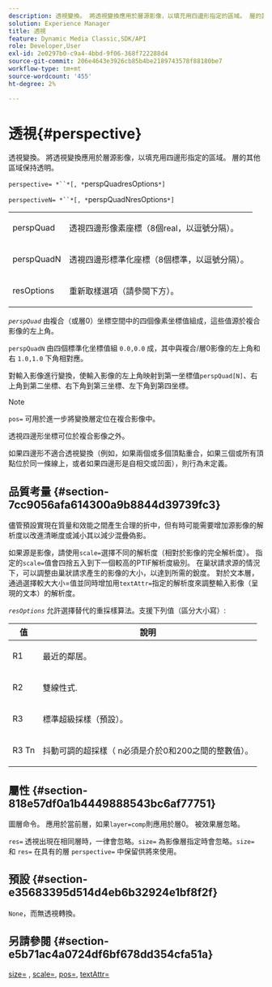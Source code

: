 ```yaml
---
description: 透視變換。 將透視變換應用於層源影像，以填充用四邊形指定的區域。 層的其他區域保持透明。
solution: Experience Manager
title: 透視
feature: Dynamic Media Classic,SDK/API
role: Developer,User
exl-id: 2e0297b0-c9a4-4bbd-9f06-368f722288d4
source-git-commit: 206e4643e3926cb85b4be2189743578f88180be7
workflow-type: tm+mt
source-wordcount: '455'
ht-degree: 2%

---
```


# 透視{#perspective}

透視變換。 將透視變換應用於層源影像，以填充用四邊形指定的區域。 層的其他區域保持透明。

`perspective= *``*[, *`perspQuadresOptions`*]`

`perspectiveN= *``*[, *`perspQuadNresOptions`*]`

<table id="simpletable_4BD38BBF53964F7D97B9E58914C97B3F"> 
 <tr class="strow"> 
  <td class="stentry"> <p><span class="varname"> perspQuad</span> </p></td> 
  <td class="stentry"> <p>透視四邊形像素座標（8個real，以逗號分隔）。 </p></td> 
 </tr> 
 <tr class="strow"> 
  <td class="stentry"> <p><span class="varname"> perspQuadN</span> </p></td> 
  <td class="stentry"> <p>透視四邊形標準化座標（8個標準，以逗號分隔）。 </p></td> 
 </tr> 
 <tr class="strow"> 
  <td class="stentry"> <p><span class="varname"> resOptions</span> </p></td> 
  <td class="stentry"> <p>重新取樣選項（請參閱下方）。 </p></td> 
 </tr> 
</table>

*`perspQuad`* 由複合（或層0）坐標空間中的四個像素坐標值組成，這些值源於複合影像的左上角。

`perspQuadN` 由四個標準化坐標值組 `0.0,0.0` 成，其中與複合/層0影像的左上角和右 `1.0,1.0` 下角相對應。

對輸入影像進行變換，使輸入影像的左上角映射到第一坐標值`perspQuad[N]`、右上角到第二坐標、右下角到第三坐標、左下角到第四坐標。

>[!NOTE]
>
>`pos=` 可用於進一步將變換層定位在複合影像中。

透視四邊形坐標可位於複合影像之外。

如果四邊形不適合透視變換（例如，如果兩個或多個頂點重合，如果三個或所有頂點位於同一條線上，或者如果四邊形是自相交或凹面），則行為未定義。

## 品質考量 {#section-7cc9056afa614300a9b8844d39739fc3}

儘管預設實現在質量和效能之間產生合理的折中，但有時可能需要增加源影像的解析度以改進清晰度或減小其以減少混疊偽影。

如果源是影像，請使用`scale=`選擇不同的解析度（相對於影像的完全解析度）。 指定的`scale=`值會四捨五入到下一個較高的PTIF解析度級別。 在巢狀請求源的情況下，可以調整由巢狀請求產生的影像的大小，以達到所需的銳度。 對於文本層，通過選擇較大大小=值並同時增加用`textAttr=`指定的解析度來調整輸入影像（呈現的文本）的解析度。

*`resOptions`* 允許選擇替代的重採樣算法。支援下列值（區分大小寫）:

<table id="table_0F20007986324E228096888ED37219C0"> 
 <thead> 
  <tr> 
   <th class="entry"> <b> 值</b> </th> 
   <th class="entry"> <b> 說明</b> </th> 
  </tr> 
 </thead>
 <tbody> 
  <tr> 
   <td> <p> <span class="codeph"> R1</span> </p> </td> 
   <td> <p> 最近的鄰居。 </p> </td> 
  </tr> 
  <tr> 
   <td> <p> <span class="codeph"> R2</span> </p> </td> 
   <td> <p> 雙線性式. </p> </td> 
  </tr> 
  <tr> 
   <td> <p> <span class="codeph"> R3</span> </p> </td> 
   <td> <p> 標準超級採樣（預設）。 </p> </td> 
  </tr> 
  <tr> 
   <td> <p> <span class="codeph">R3<span class="varname"> Tn</span></span> </p> </td> 
   <td> <p> 抖動可調的超採樣（<span class="varname"> n</span>必須是介於0和200之間的整數值）。 </p> </td> 
  </tr> 
 </tbody> 
</table>

## 屬性 {#section-818e57df0a1b4449888543bc6af77751}

圖層命令。 應用於當前層，如果`layer=comp`則應用於層0。 被效果層忽略。

`res=` 透視出現在相同層時，一律會忽略。`size=` 為影像層指定時會忽略。`size=` 和 `res=` 在具有的層 `perspective=` 中保留供將來使用。

## 預設 {#section-e35683395d514d4eb6b32924e1bf8f2f}

`None`，而無透視轉換。

## 另請參閱 {#section-e5b71ac4a0724df6bf678dd354cfa51a}

[size=](../../../../../is-api/http-ref/image-serving-api-ref/c-http-protocol-reference/c-data-types/r-size.md#reference-04d383f32c7b4003bed9978cb854747b) ,  [scale=](../../../../../is-api/http-ref/image-serving-api-ref/c-http-protocol-reference/c-command-reference/r-is-http-scale.md#reference-098c30cea1764f189e6f7c7e400cc065),  [pos=](../../../../../is-api/http-ref/image-serving-api-ref/c-http-protocol-reference/c-command-reference/r-pos.md#reference-65de948f4b404f1182b22119ca332143),  [textAttr=](../../../../../is-api/http-ref/image-serving-api-ref/c-http-protocol-reference/c-command-reference/r-textattr.md#reference-ff00484fa3244286abeff34911f7ec0d)
